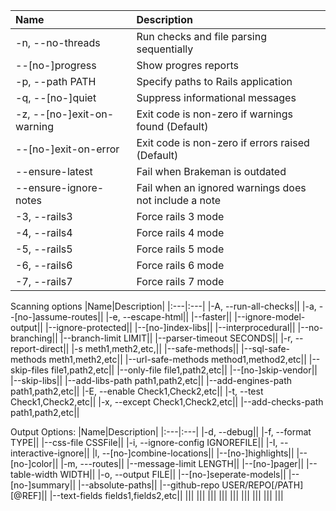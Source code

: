 |Name|Description|
|:---|:---|
|-n, --no-threads|Run checks and file parsing sequentially|
|--[no-]progress|Show progres reports|
|-p, --path PATH|Specify paths to Rails application|
|-q, --[no-]quiet|Suppress informational messages|
|-z, --[no-]exit-on-warning| Exit code is non-zero if warnings found (Default)|
|--[no-]exit-on-error|Exit code is non-zero if errors raised (Default)|
|--ensure-latest|Fail when Brakeman is outdated|
|--ensure-ignore-notes|Fail when an ignored warnings does not include a note|
|-3, --rails3|Force rails 3 mode|
|-4, --rails4|Force rails 4 mode|
|-5, --rails5|Force rails 5 mode|
|-6, --rails6|Force rails 6 mode|
|-7, --rails7|Force rails 7 mode|

Scanning options
|Name|Description|
|:---|:---|
|-A, --run-all-checks||
|-a, --[no-]assume-routes||
|-e, --escape-html||
|--faster||
|--ignore-model-output||
|--ignore-protected||
|--[no-]index-libs||
|--interprocedural||
|--no-branching||
|--branch-limit LIMIT||
|--parser-timeout SECONDS||
|-r, --report-direct||
|-s meth1,meth2,etc,||
|--safe-methods||
|--sql-safe-methods meth1,meth2,etc||
|--url-safe-methods method1,method2,etc||
|--skip-files file1,path2,etc||
|--only-file file1,path2,etc||
|--[no-]skip-vendor||
|--skip-libs||
|--add-libs-path path1,path2,etc||
|--add-engines-path path1,path2,etc||
|-E, --enable Check1,Check2,etc||
|-t, --test Check1,Check2,etc||
|-x, --except Check1,Check2,etc||
|--add-checks-path path1,path2,etc||

Output Options:
|Name|Description|
|:---|:---|
|-d, --debug||
|-f, --format TYPE||
|--css-file CSSFile||
|-i, --ignore-config IGNOREFILE||
|-I, --interactive-ignore||
|l, --[no-]combine-locations||
|--[no-]highlights||
|--[no-]color||
|-m, ---routes||
|--message-limit LENGTH||
|--[no-]pager||
|--table-width WIDTH||
|-o, --output FILE||
|--[no-]seperate-models||
|--[no-]summary||
|--absolute-paths||
|--github-repo USER/REPO[/PATH][@REF]||
|--text-fields fields1,fields2,etc||
|||
|||
|||
|||
|||
|||
|||
|||
|||
